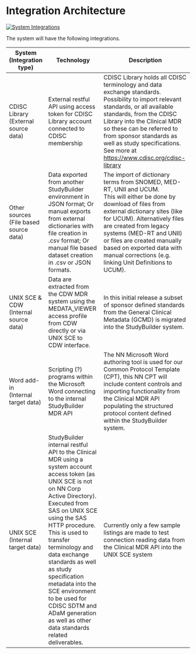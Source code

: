# Integration Architecture

[![System Integrations](~@source/images/documentation/studybuilder-system-integrations-future.svg)](../../images/documentation/studybuilder-system-integrations-future.svg)


The system will have the following integrations.

| System <br> (Integration type) | Technology | Description |
| ---------- | ------ | ------------------ |
| CDISC Library <br> (External source data) | External restful API using access token for CDISC Library account connected to CDISC membership | CDISC Library holds all CDISC terminology and data exchange standards. <br> Possibility to import relevant standards, or all available standards, from the CDISC Library into the Clinical MDR so these can be referred to from sponsor standards as well as study specifications. <br> See more at https://www.cdisc.org/cdisc-library |
| Other sources <br> (File based source data) | Data exported from another StudyBuilder environment in JSON format; Or manual exports from external dictionaries with file creation in .csv format; Or manual file based dataset creation in .csv or JSON formats. | The import of dictionary terms from SNOMED, MED-RT, UNII and UCUM. <br> This will either be done by download of files from external dictionary sites (like for UCUM). Alternatively files are created from legacy systems (MED-RT and UNII) or files are created manually based on exported data with manual corrections (e.g. linking Unit Definitions to UCUM). |
| UNIX SCE & CDW <br> (Internal source data) | Data are extracted from the CDW MDR system using the MEDATA_VIEWER access profile from CDW directly or via UNIX SCE to CDW interface. | In this initial release a subset of sponsor defined standards from the General Clinical Metadata (GCMD) is migrated into the StudyBuilder system.  |
| Word add-in <br> (Internal target data) | Scripting (?) programs within the Microsoft Word connecting to the internal StudyBuilder MDR API | The NN Microsoft Word authoring tool is used for our Common Protocol Template (CPT), this NN CPT will include content controls and importing functionality from the Clinical MDR API populating the structured protocol content defined within the StudyBuilder system. |
| UNIX SCE <br> (Internal target data) | StudyBuilder internal restful API to the Clinical MDR using a system account access token (as UNIX SCE is not on NN Corp Active Directory).<br> Executed from SAS on UNIX SCE using the SAS HTTP procedure.<br> This is used to transfer terminology and data exchange standards as well as study specification metadata into the SCE environment to be used for CDISC SDTM and ADaM generation as well as other data standards related deliverables. | Currently only a few sample listings are made to test connection reading data from the Clinical MDR API into the UNIX SCE system |



